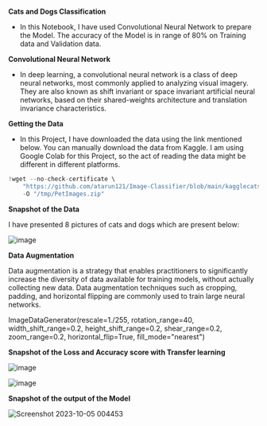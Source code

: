 ﻿**Cats and Dogs Classification**

- In this Notebook, I have used Convolutional Neural Network to prepare the Model. The accuracy of the Model is in range of 80% on Training data and Validation data.

**Convolutional Neural Network**

- In deep learning, a convolutional neural network is a class of deep neural networks, most commonly applied to analyzing visual imagery. They are also known as shift invariant or space invariant artificial neural networks, based on their shared-weights architecture and translation invariance characteristics.


**Getting the Data**

- In this Project, I have downloaded the data using the link mentioned below. You can manually download the data from Kaggle. I am using Google Colab for this Project, so the act of reading the data might be different in different platforms.

~~~cpp
!wget --no-check-certificate \
    "https://github.com/atarun121/Image-Classifier/blob/main/kagglecatsanddogs_5340.zip?raw=True" \
    -O "/tmp/PetImages.zip"
~~~
     

**Snapshot of the Data**

I have presented 8 pictures of cats and dogs which are present below: 



![image](https://github.com/atarun121/Image-Classifier/assets/79056939/9c78703b-7237-4cfd-a1e0-23a309dfb291)
















**Data Augmentation**

Data augmentation is a strategy that enables practitioners to significantly increase the diversity of data available for training models, without actually collecting new data. Data augmentation techniques such as cropping, padding, and horizontal flipping are commonly used to train large neural networks.

ImageDataGenerator(rescale=1./255,
                                   rotation_range=40,
                                   width_shift_range=0.2,
                                   height_shift_range=0.2,
                                   shear_range=0.2,
                                   zoom_range=0.2,
                                   horizontal_flip=True,
                                   fill_mode="nearest")

**Snapshot of the Loss and Accuracy score with Transfer learning** 

![image](https://github.com/atarun121/Image-Classifier/assets/79056939/b1b4c6d8-8ffd-4fe4-a70f-6ce595fcbed4)



















![image](https://github.com/atarun121/Image-Classifier/assets/79056939/9e52e918-51bd-4c00-950a-743eea138ec5)



















**Snapshot of the output of the Model**

![Screenshot 2023-10-05 004453](https://github.com/atarun121/Image-Classifier/assets/79056939/04e152f1-56f0-482b-946b-753823012a82)
